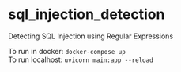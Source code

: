 # sql_injection_detection
 Detecting SQL Injection using Regular Expressions

To run in docker: `docker-compose up` <br>
To run localhost: `uvicorn main:app --reload` <br>